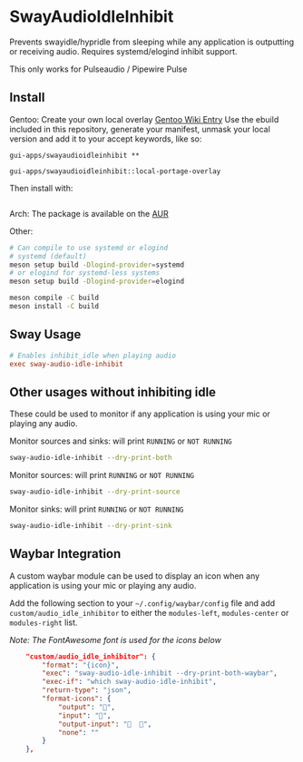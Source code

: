# SwayAudioIdleInhibit

Prevents swayidle/hypridle from sleeping while any application is outputting or
receiving audio. Requires systemd/elogind inhibit support.

This only works for Pulseaudio / Pipewire Pulse

## Install

Gentoo:
Create your own local overlay [Gentoo Wiki Entry](https://wiki.gentoo.org/wiki/Creating_an_ebuild_repository)
Use the ebuild included in this repository, generate your manifest, unmask your local version and add it to your accept keywords, like so:

```/etc/portage/package.accept_keywords/swayaudioidleinhibit:
gui-apps/swayaudioidleinhibit **
```
```/etc/portage/package.unmask/swayaudioidleinhibit:
gui-apps/swayaudioidleinhibit::local-portage-overlay
```
Then install with:
```emerge --ask --verbose --usepkg=n gui-apps/swayaudioidleinhibit
```

Arch:
The package is available on the [AUR](https://aur.archlinux.org/packages/sway-audio-idle-inhibit-git/)

Other:

```zsh
# Can compile to use systemd or elogind
# systemd (default)
meson setup build -Dlogind-provider=systemd
# or elogind for systemd-less systems
meson setup build -Dlogind-provider=elogind

meson compile -C build
meson install -C build
```

## Sway Usage

```ini
# Enables inhibit_idle when playing audio
exec sway-audio-idle-inhibit
```

## Other usages without inhibiting idle

These could be used to monitor if any application is using your mic or playing
any audio.

Monitor sources and sinks: will print `RUNNING` or `NOT RUNNING`

```zsh
sway-audio-idle-inhibit --dry-print-both
```

Monitor sources: will print `RUNNING` or `NOT RUNNING`

```zsh
sway-audio-idle-inhibit --dry-print-source
```

Monitor sinks: will print `RUNNING` or `NOT RUNNING`

```zsh
sway-audio-idle-inhibit --dry-print-sink
```

## Waybar Integration

A custom waybar module can be used to display an icon when any application is
using your mic or playing any audio.

Add the following section to your `~/.config/waybar/config` file and add
`custom/audio_idle_inhibitor` to either the `modules-left`, `modules-center`
or `modules-right` list.

*Note: The FontAwesome font is used for the icons below*

```json
	"custom/audio_idle_inhibitor": {
		"format": "{icon}",
		"exec": "sway-audio-idle-inhibit --dry-print-both-waybar",
		"exec-if": "which sway-audio-idle-inhibit",
		"return-type": "json",
		"format-icons": {
			"output": "",
			"input": "",
			"output-input": "  ",
			"none": ""
		}
	},
```
